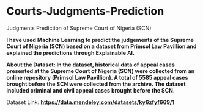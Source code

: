 # Courts-Judgments-Prediction
Judgments Prediction of Supreme Court of Nigeria (SCN)

**I have used Machine Learning to predict the judgements of the Supreme Court of Nigeria (SCN) based on a dataset from Primsol Law Pavillion and explained the predictions through Explainable AI.**

**About the Dataset:
In the dataset, historical data of appeal cases presented at the Supreme Court of Nigeria (SCN) were collected from an online repository (Primsol Law Pavillion). A total of 5585 appeal cases brought before the SCN were collected from the archive. The dataset included criminal and civil appeal cases brought before the SCN.**

Dataset Link: **https://data.mendeley.com/datasets/ky6zfyf669/1**
